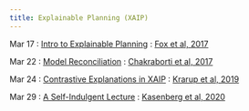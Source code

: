 ```yaml
---
title: Explainable Planning (XAIP)
---
```


Mar 17
: [Intro to Explainable Planning](#)
  : [Fox et al, 2017](https://arxiv.org/pdf/1709.10256.pdf)

Mar 22
: [Model Reconciliation](#)
  : [Chakraborti et al, 2017](https://www.ijcai.org/Proceedings/2017/0023.pdf)

Mar 24
: [Contrastive Explanations in XAIP](#)
  : [Krarup et al, 2019](https://strathprints.strath.ac.uk/69957/1/Krarup_etal_ICAPS2019_Model_based_contrastive_explanations_explainable_planning.pdf)

Mar 29
: [A Self-Indulgent Lecture](#)
  : [Kasenberg et al, 2020](https://ojs.aaai.org//index.php/ICAPS/article/view/6740)